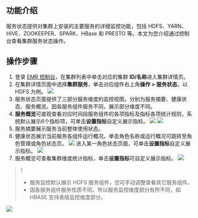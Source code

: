 ## 功能介绍
服务状态提供对集群上安装的主要服务的详细监控功能，包括 HDFS、YARN、HIVE、ZOOKEEPER、SPARK、HBase 和 PRESTO 等。本文为您介绍通过控制台查看集群服务状态操作。

## 操作步骤
1. 登录 [EMR 控制台](https://console.cloud.tencent.com/emr)，在集群列表中单击对应的集群 **ID/名称**进入集群详情页。
2. 在集群详情页面中选择**集群服务**，单击对应组件右上角**操作 > 服务状态**，以 HDFS 为例。
![](https://staticintl.cloudcachetci.com/yehe/backend-news/aQix759_%E5%9B%BD%E9%99%8526.png)
3. 服务状态页面提供了三部分服务维度的监控视图，分别为服务摘要、健康状态、服务概览。因各服务组件服务不同，展示部分维度不同。
4. **服务概览**可直观查看对应时间段服务组件的各项指标及指标各项统计规则，系统默认展示6个指标项，可单击**设置指标**自定义展示指标。
![](https://staticintl.cloudcachetci.com/yehe/backend-news/69h2639_%E5%9B%BD%E9%99%8527%E5%92%8C31.png)
![](https://staticintl.cloudcachetci.com/yehe/backend-news/pdsL052_%E5%9B%BD%E9%99%8528.png)
5. 服务摘要展示服务当前整体使用状态。
6. 健康状态展示当前服务各组件运行概况。单击角色名称或运行概况可跳转至角色管理或角色状态页。
![](https://staticintl.cloudcachetci.com/yehe/backend-news/JUTg277_%E5%9B%BD%E9%99%8529.png)
进入某一角色状态页面，可单击**设置指标**自定义展示指标。
![](https://staticintl.cloudcachetci.com/yehe/backend-news/xBxE167_%E5%9B%BD%E9%99%8530.png)
7.  服务概览可查看集群维度统计指标，单击**设置指标**可自定义展示指标。
![](https://staticintl.cloudcachetci.com/yehe/backend-news/69h2639_%E5%9B%BD%E9%99%8527%E5%92%8C31.png)
>!
>- 服务监控默认展示 HDFS 服务组件，您可手动调整查看其它服务组件。
>- 因各服务组件服务性质不同，所以服务监控维度部分有所不同，如 HBASE 支持表级监控维度部分。
>
![](https://staticintl.cloudcachetci.com/yehe/backend-news/Wr8h385_%E5%9B%BD%E9%99%8532.png)
